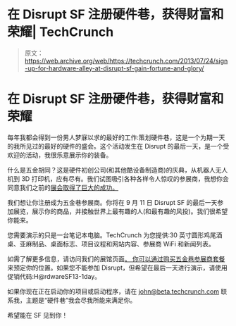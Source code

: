 # 在 Disrupt SF 注册硬件巷，获得财富和荣耀| TechCrunch

> 原文：<https://web.archive.org/web/https://techcrunch.com/2013/07/24/sign-up-for-hardware-alley-at-disrupt-sf-gain-fortune-and-glory/>

# 在 Disrupt SF 注册硬件巷，获得财富和荣耀

每年我都会得到一份男人梦寐以求的最好的工作:策划硬件巷，这是一个为期一天的我所见过的最好的硬件的盛会。这个活动发生在 Disrupt 的最后一天，是一个受欢迎的活动，我很乐意展示你的装备。

什么是五金胡同？这是硬件初创公司(和其他酷设备制造商)的庆典，从机器人无人机到 3D 打印机，应有尽有。我们试图吸引各种各样令人惊叹的参展商，我想你会同意我们之前的[展会取得了巨大的成功。](https://web.archive.org/web/20230314144328/https://techcrunch.com/tag/hardware-alley/)

我们想让你注册成为五金巷参展商。你将在 9 月 11 日 Disrupt SF 的最后一天参加展览，展示你的商品，并接触世界上最有趣的人(和最有趣的风投)。我们很希望你能来。

您需要演示的只是一台笔记本电脑。TechCrunch 为您提供:30 英寸圆形鸡尾酒桌、亚麻制品、桌面标志、项目议程和网站内容、参展商 WiFi 和新闻列表。

如需了解更多信息，请访问我们的展馆页面[。
你可以通过购买](https://web.archive.org/web/20230314144328/https://techcrunch.com/events/disrupt-sf-2013/startupalley-pavilions-hardwarealley/)[五金巷参展商套餐](https://web.archive.org/web/20230314144328/https://techcrunch.com/events/disrupt-sf-2013/purchase-tickets/)来预定你的位置。如果您不能参加 Disrupt，但希望在最后一天进行演示，请使用促销代码:H@rdwareSF13-1day。

如果你现在正在启动你的项目或启动程序，请在 john@beta.techcrunch.com 联系我，主题是“硬件巷”我会尽我所能来满足你。

希望能在 SF 见到你！